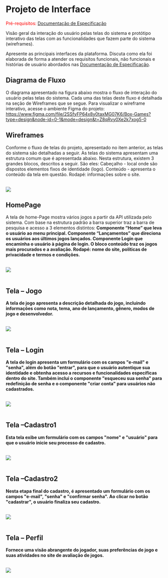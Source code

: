 
# Projeto de Interface

<span style="color:red">Pré-requisitos: <a href="2-Especificação do Projeto.md"> Documentação de Especificação</a></span>

Visão geral da interação do usuário pelas telas do sistema e protótipo interativo das telas com as funcionalidades que fazem parte do sistema (wireframes).

 Apresente as principais interfaces da plataforma. Discuta como ela foi elaborada de forma a atender os requisitos funcionais, não funcionais e histórias de usuário abordados nas <a href="2-Especificação do Projeto.md"> Documentação de Especificação</a>.

## Diagrama de Fluxo

O diagrama apresentado na figura abaixo mostra o fluxo de interação do usuário pelas telas do sistema. Cada uma das telas deste fluxo é detalhada na seção de Wireframes que se segue. Para visualizar o wireframe interativo, acesse o ambiente Figma do projeto: https://www.figma.com/file/2SSfyFP64x8y0taxMG07K6/Box-Games?type=design&node-id=0-1&mode=design&t=Z8qRvy0Xe2k7xog5-0



## Wireframes

Conforme o fluxo de telas do projeto, apresentado no item anterior, as telas do sistema são detalhadas a seguir. As telas do sistema apresentam uma estrutura comum que é apresentada abaixo. Nesta estrutura, existem 3 grandes blocos, descritos a seguir. São eles: Cabeçalho - local onde são dispostos elementos fixos de identidade (logo). Conteúdo - apresenta o conteúdo da tela em questão. Rodapé: informações sobre o site. <br><br>

<img src="img/estrutura_site.png">
 
 ## HomePage
 A tela de home-Page mostra vários jogos a partir da API utilizada pelo sistema. Com base na estrutura padrão a barra superior traz a barra de pesquisa e acesso a 3 elementos distintos: <b>
Componente “Home” que leva o usuário ao menu principal. Componente “Lançamentos” que direciona os usuários aos últimos jogos lançados. Componente Login que encaminha o usuário à página de login.
O bloco conteúdo traz os jogos mais procurados e a avaliação. 
Rodapé: nome do site, políticas de privacidade e termos e condições.<br><br>

<img src="img/estrutura_site.png"><br><br>

 ## Tela – Jogo
 A tela de jogo apresenta a descrição detalhada do jogo, incluindo informações como nota, tema, ano de lançamento, gênero, modos de jogo e desenvolvedor.<br><br>

<img src="img/jogo1.png"><br><br>

  ## Tela – Login
  A tela de login apresenta um formulário com os campos "e-mail" e "senha", além do botão "entrar", para que o usuário autentique sua identidade e obtenha acesso a recursos e funcionalidades específicas dentro do site. Também inclui o componente "esqueceu sua senha" para redefinição de senha e o componente "criar conta" para usuários não cadastrados.<br><br>

<img src="img/login.png"><br><br>

  ## Tela –Cadastro1
  Esta tela exibe um formulário com os campos "nome" e "usuário" para que o usuário inicie seu processo de cadastro.<br><br>

<img src="img/cadastro1.png"><br><br>

  ## Tela –Cadastro2
  Nesta etapa final do cadastro, é apresentado um formulário com os campos "e-mail", "senha" e "confirmar senha". Ao clicar no botão "cadastrar", o usuário finaliza seu cadastro.<br><br>

<img src="img/cadastro2.png"><br><br>

   ## Tela – Perfil
   Fornece uma visão abrangente do jogador, suas preferências de jogo e suas atividades no site de avaliação de jogos.<br><br>
   
<img src="img/perfil.png"><br><br>